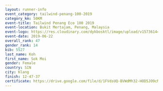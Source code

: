 ```yaml
--- 
layout: runner-info 
event_category: tailwind-penang-100-2019 
category_km: 50KM 
event-title: Tailwind Penang Eco 100 2019 
event-location: Bukit Mertajam, Penang, Malaysia 
event-logo: https://res.cloudinary.com/dykbosktl/image/upload/v1573614442/Logo/Logo_gqlzi3.jpg 
event-date: 2019-06-22 
overall_rank: 47
gender_rank: 14
bib: 5527
last_name: Koh
first_name: Sok Moi
gender: Female
country: SIN
city: Klang
finish: 12-47-37
certificate: https://drive.google.com/file/d/1FVdsUQ-BVWdMh32-HOD5JO9cNSqJFNo4/view?usp=sharing
--- 
```

